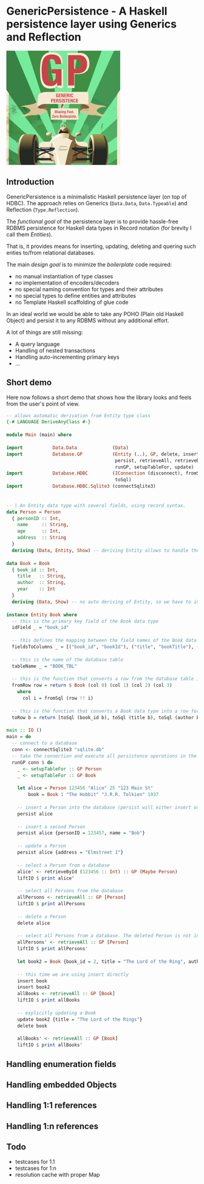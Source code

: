 # GenericPersistence - A Haskell persistence layer using Generics and Reflection

![GP Logo](gp-logo-300.png)

## Introduction

GenericPersistence is a minimalistic Haskell persistence layer (on top of HDBC). 
The approach relies on Generics (`Data.Data`, `Data.Typeable`) and Reflection (`Type.Reflection`).

The *functional goal* of the persistence layer is to provide hassle-free RDBMS persistence for Haskell data types in 
Record notation (for brevity I call them *Entities*).

That is, it provides means for inserting, updating, deleting and quering such enties to/from relational databases.

The main *design goal* is to minimize the *boilerplate* code required:

- no manual instantiation of type classes
- no implementation of encoders/decoders
- no special naming convention for types and their attributes 
- no special types to define entities and attributes
- no Template Haskell scaffolding of glue code

In an ideal world we would be able to take any POHO (Plain old Haskell Object) 
and persist it to any RDBMS without any additional effort.

A lot of things are still missing:

- A query language
- Handling of nested transactions
- Handling auto-incrementing primary keys
- ...


## Short demo

Here now follows a short demo that shows how the library looks and feels from the user's point of view.

```haskell
-- allows automatic derivation from Entity type class
{-# LANGUAGE DeriveAnyClass #-}

module Main (main) where

import           Data.Data             (Data)
import           Database.GP           (Entity (..), GP, delete, insert, liftIO,
                                        persist, retrieveAll, retrieveById,
                                        runGP, setupTableFor, update)
import           Database.HDBC         (IConnection (disconnect), fromSql,
                                        toSql)
import           Database.HDBC.Sqlite3 (connectSqlite3)


-- | An Entity data type with several fields, using record syntax.
data Person = Person
  { personID :: Int,
    name     :: String,
    age      :: Int,
    address  :: String
  }
  deriving (Data, Entity, Show) -- deriving Entity allows to handle the type with GenericPersistence

data Book = Book
  { book_id :: Int,
    title   :: String,
    author  :: String,
    year    :: Int
  }
  deriving (Data, Show) -- no auto deriving of Entity, so we have to implement the Entity type class:

instance Entity Book where
  -- this is the primary key field of the Book data type
  idField _ = "book_id"

  -- this defines the mapping between the field names of the Book data type and the column names of the database table
  fieldsToColumns _ = [("book_id", "bookId"), ("title", "bookTitle"), ("author", "bookAuthor"), ("year", "bookYear")]

  -- this is the name of the database table
  tableName _ = "BOOK_TBL"

  -- this is the function that converts a row from the database table into a Book data type
  fromRow row = return $ Book (col 0) (col 1) (col 2) (col 3)
    where
      col i = fromSql (row !! i)

  -- this is the function that converts a Book data type into a row for the database table
  toRow b = return [toSql (book_id b), toSql (title b), toSql (author b), toSql (year b)]

main :: IO ()
main = do
  -- connect to a database
  conn <- connectSqlite3 "sqlite.db"
  -- take the connection and execute all persistence operations in the GP monad (type alias for RIO Ctx)
  runGP conn $ do
    _ <- setupTableFor :: GP Person
    _ <- setupTableFor :: GP Book

    let alice = Person 123456 "Alice" 25 "123 Main St"
        book = Book 1 "The Hobbit" "J.R.R. Tolkien" 1937

    -- insert a Person into the database (persist will either insert or update)
    persist alice

    -- insert a second Person
    persist alice {personID = 123457, name = "Bob"}

    -- update a Person
    persist alice {address = "Elmstreet 1"}

    -- select a Person from a database
    alice' <- retrieveById (123456 :: Int) :: GP (Maybe Person)
    liftIO $ print alice'

    -- select all Persons from the database
    allPersons <- retrieveAll :: GP [Person]
    liftIO $ print allPersons

    -- delete a Person
    delete alice

    -- select all Persons from a database. The deleted Person is not in the result.
    allPersons' <- retrieveAll :: GP [Person]
    liftIO $ print allPersons'

    let book2 = Book {book_id = 2, title = "The Lord of the Ring", author = "J.R.R. Tolkien", year = 1954}

    -- this time we are using insert directly
    insert book
    insert book2
    allBooks <- retrieveAll :: GP [Book]
    liftIO $ print allBooks

    -- explicitly updating a Book
    update book2 {title = "The Lord of the Rings"}
    delete book

    allBooks' <- retrieveAll :: GP [Book]
    liftIO $ print allBooks'
```

## Handling enumeration fields



## Handling embedded Objects

## Handling 1:1 references

## Handling 1:n references


## Todo

- testcases for 1.1
- testcases for 1:n
- resolution cache with proper Map

